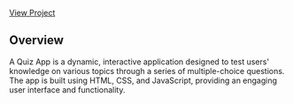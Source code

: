 <a href="https://mamatha833.github.io/QuizGame/">View Project</a>
<h2>Overview</h2>
<p>A Quiz App is a dynamic, interactive application designed to test users' knowledge on various topics through a series of multiple-choice questions. The app is built using HTML, CSS, and JavaScript, providing an engaging user interface and functionality.</p>
